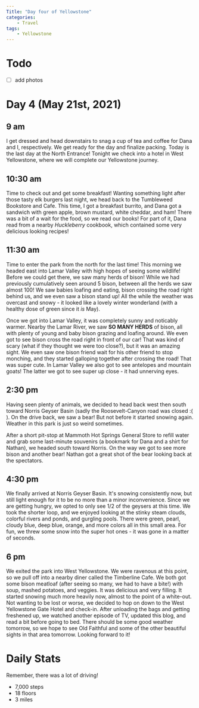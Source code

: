 ```yaml
---
Title: "Day four of Yellowstone"
categories:
    - Travel
tags:
    - Yellowstone
---
```

# Todo
- [ ] add photos
# Day 4 (May 21st, 2021)
## 9 am
I get dressed and head downstairs to snag a cup of tea and coffee for Dana and I, respectively. We get ready for the day and finalize packing. Today is the last day at the North Entrance! Tonight we check into a hotel in West Yellowstone, where we will complete our Yellowstone journey.

## 10:30 am
Time to check out and get some breakfast! Wanting something light after those tasty elk burgers last night, we head back to the Tumbleweed Bookstore and Cafe. This time, I got a breakfast burrito, and Dana got a sandwich with green apple, brown mustard, white cheddar, and ham! There was a bit of a wait for the food, so we read our books! For part of it, Dana read from a nearby _Huckleberry_ cookbook, which contained some very delicious looking recipes!

## 11:30 am
Time to enter the park from the north for the last time! This morning we headed east into Lamar Valley with high hopes of seeing some wildlife! Before we could get there, we saw many herds of bison! While we had previously cumulatively seen around 5 bison, between all the herds we saw almost 100! We saw babies loafing and eating, bison crossing the road right behind us, and we even saw a bison stand up! All the while the weather was overcast and snowy - it looked like a lovely winter wonderland (with a healthy dose of green since it _is_ May).

Once we got into Lamar Valley, it was completely sunny and noticably warmer. Nearby the Lamar River, we saw **SO MANY HERDS** of bison, all with plenty of young and baby bison grazing and loafing around. We even got to see bison cross the road right in front of our car! That was kind of scary (what if they thought we were too close?), but it was an amazing sight. We even saw one bison friend wait for his other friend to stop monching, and they started galloping together after crossing the road! That was super cute. In Lamar Valley we also got to see antelopes and mountain goats! The latter we got to see super up close - it had unnerving eyes.

## 2:30 pm
Having seen plenty of animals, we decided to head back west then south toward Norris Geyser Basin (sadly the Roosevelt-Canyon road was closed :( ). On the drive back, we saw a bear! But not before it started snowing again. Weather in this park is just so weird sometimes.

After a short pit-stop at Mammoth Hot Springs General Store to refill water and grab some last-minute souvenirs (a bookmark for Dana and a shirt for Nathan), we headed south toward Norris. On the way we got to see more bison and another bear! Nathan got a great shot of the bear looking back at the spectators.

## 4:30 pm
We finally arrived at Norris Geyser Basin. It's snowing consistently now, but still light enough for it to be no more than a minor inconvenience. Since we are getting hungry, we opted to only see 1/2 of the geysers at this time. We took the shorter loop, and we enjoyed looking at the stinky steam clouds, colorful rivers and ponds, and gurgling pools. There were green, pearl, cloudy blue, deep blue, orange, and more colors all in this small area. For fun, we threw some snow into the super hot ones - it was gone in a matter of seconds.

## 6 pm
We exited the park into West Yellowstone. We were ravenous at this point, so we pull off into a nearby diner called the Timberline Cafe. We both got some bison meatloaf (after seeing so many, we had to have a bite!) with soup, mashed potatoes, and veggies. It was delicious and very filling. It started snowing much more heavily now, almost to the point of a white-out. Not wanting to be lost or worse, we decided to hop on down to the West Yellowstone Gate Hotel and check-in. After unloading the bags and getting freshened up, we watched another episode of TV, updated this blog, and read a bit before going to bed. There should be some good weather tomorrow, so we hope to see Old Faithful and some of the other beautiful sights in that area tomorrow. Looking forward to it!

# Daily Stats
Remember, there was a lot of driving!
- 7,000 steps
- 18 floors
- 3 miles
